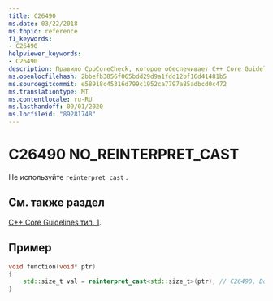 ```yaml
---
title: C26490
ms.date: 03/22/2018
ms.topic: reference
f1_keywords:
- C26490
helpviewer_keywords:
- C26490
description: Правило CppCoreCheck, которое обеспечивает C++ Core Guidelines типа. 1
ms.openlocfilehash: 2bbefb3856f065bdd29d9a1fdd12bf16d41481b5
ms.sourcegitcommit: e58918c45316d799c1952ca7797a85adbcd0c472
ms.translationtype: MT
ms.contentlocale: ru-RU
ms.lasthandoff: 09/01/2020
ms.locfileid: "89281748"
---
```

# <a name="c26490-no_reinterpret_cast"></a>C26490 NO_REINTERPRET_CAST

Не используйте `reinterpret_cast` . 
## <a name="see-also"></a>См. также раздел 
[C++ Core Guidelines тип. 1](https://github.com/isocpp/CppCoreGuidelines/blob/master/CppCoreGuidelines.md#SS-type).

## <a name="example"></a>Пример
```cpp
void function(void* ptr)
{
    std::size_t val = reinterpret_cast<std::size_t>(ptr); // C26490, Don't use reinterpret_cast
}
```
